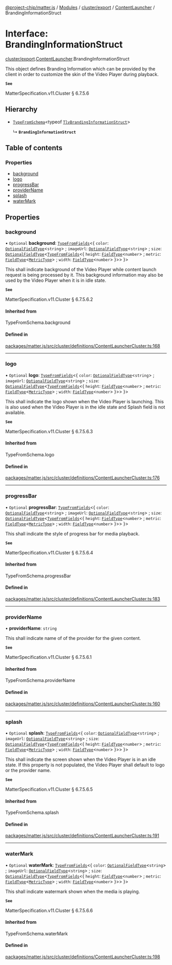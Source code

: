 [@project-chip/matter.js](../README.md) / [Modules](../modules.md) / [cluster/export](../modules/cluster_export.md) / [ContentLauncher](../modules/cluster_export.ContentLauncher.md) / BrandingInformationStruct

# Interface: BrandingInformationStruct

[cluster/export](../modules/cluster_export.md).[ContentLauncher](../modules/cluster_export.ContentLauncher.md).BrandingInformationStruct

This object defines Branding Information which can be provided by the client in order to customize the skin of
the Video Player during playback.

**`See`**

MatterSpecification.v11.Cluster § 6.7.5.6

## Hierarchy

- [`TypeFromSchema`](../modules/tlv_export.md#typefromschema)\<typeof [`TlvBrandingInformationStruct`](../modules/cluster_export.ContentLauncher.md#tlvbrandinginformationstruct)\>

  ↳ **`BrandingInformationStruct`**

## Table of contents

### Properties

- [background](cluster_export.ContentLauncher.BrandingInformationStruct.md#background)
- [logo](cluster_export.ContentLauncher.BrandingInformationStruct.md#logo)
- [progressBar](cluster_export.ContentLauncher.BrandingInformationStruct.md#progressbar)
- [providerName](cluster_export.ContentLauncher.BrandingInformationStruct.md#providername)
- [splash](cluster_export.ContentLauncher.BrandingInformationStruct.md#splash)
- [waterMark](cluster_export.ContentLauncher.BrandingInformationStruct.md#watermark)

## Properties

### background

• `Optional` **background**: [`TypeFromFields`](../modules/tlv_export.md#typefromfields)\<\{ `color`: [`OptionalFieldType`](tlv_export.OptionalFieldType.md)\<`string`\> ; `imageUrl`: [`OptionalFieldType`](tlv_export.OptionalFieldType.md)\<`string`\> ; `size`: [`OptionalFieldType`](tlv_export.OptionalFieldType.md)\<[`TypeFromFields`](../modules/tlv_export.md#typefromfields)\<\{ `height`: [`FieldType`](tlv_export.FieldType.md)\<`number`\> ; `metric`: [`FieldType`](tlv_export.FieldType.md)\<[`MetricType`](../enums/cluster_export.ContentLauncher.MetricType.md)\> ; `width`: [`FieldType`](tlv_export.FieldType.md)\<`number`\>  }\>\>  }\>

This shall indicate background of the Video Player while content launch request is being processed by it.
This background information may also be used by the Video Player when it is in idle state.

**`See`**

MatterSpecification.v11.Cluster § 6.7.5.6.2

#### Inherited from

TypeFromSchema.background

#### Defined in

[packages/matter.js/src/cluster/definitions/ContentLauncherCluster.ts:168](https://github.com/project-chip/matter.js/blob/558e12c94a201592c28c7bc0743705360b3e5ca6/packages/matter.js/src/cluster/definitions/ContentLauncherCluster.ts#L168)

___

### logo

• `Optional` **logo**: [`TypeFromFields`](../modules/tlv_export.md#typefromfields)\<\{ `color`: [`OptionalFieldType`](tlv_export.OptionalFieldType.md)\<`string`\> ; `imageUrl`: [`OptionalFieldType`](tlv_export.OptionalFieldType.md)\<`string`\> ; `size`: [`OptionalFieldType`](tlv_export.OptionalFieldType.md)\<[`TypeFromFields`](../modules/tlv_export.md#typefromfields)\<\{ `height`: [`FieldType`](tlv_export.FieldType.md)\<`number`\> ; `metric`: [`FieldType`](tlv_export.FieldType.md)\<[`MetricType`](../enums/cluster_export.ContentLauncher.MetricType.md)\> ; `width`: [`FieldType`](tlv_export.FieldType.md)\<`number`\>  }\>\>  }\>

This shall indicate the logo shown when the Video Player is launching. This is also used when the Video
Player is in the idle state and Splash field is not available.

**`See`**

MatterSpecification.v11.Cluster § 6.7.5.6.3

#### Inherited from

TypeFromSchema.logo

#### Defined in

[packages/matter.js/src/cluster/definitions/ContentLauncherCluster.ts:176](https://github.com/project-chip/matter.js/blob/558e12c94a201592c28c7bc0743705360b3e5ca6/packages/matter.js/src/cluster/definitions/ContentLauncherCluster.ts#L176)

___

### progressBar

• `Optional` **progressBar**: [`TypeFromFields`](../modules/tlv_export.md#typefromfields)\<\{ `color`: [`OptionalFieldType`](tlv_export.OptionalFieldType.md)\<`string`\> ; `imageUrl`: [`OptionalFieldType`](tlv_export.OptionalFieldType.md)\<`string`\> ; `size`: [`OptionalFieldType`](tlv_export.OptionalFieldType.md)\<[`TypeFromFields`](../modules/tlv_export.md#typefromfields)\<\{ `height`: [`FieldType`](tlv_export.FieldType.md)\<`number`\> ; `metric`: [`FieldType`](tlv_export.FieldType.md)\<[`MetricType`](../enums/cluster_export.ContentLauncher.MetricType.md)\> ; `width`: [`FieldType`](tlv_export.FieldType.md)\<`number`\>  }\>\>  }\>

This shall indicate the style of progress bar for media playback.

**`See`**

MatterSpecification.v11.Cluster § 6.7.5.6.4

#### Inherited from

TypeFromSchema.progressBar

#### Defined in

[packages/matter.js/src/cluster/definitions/ContentLauncherCluster.ts:183](https://github.com/project-chip/matter.js/blob/558e12c94a201592c28c7bc0743705360b3e5ca6/packages/matter.js/src/cluster/definitions/ContentLauncherCluster.ts#L183)

___

### providerName

• **providerName**: `string`

This shall indicate name of of the provider for the given content.

**`See`**

MatterSpecification.v11.Cluster § 6.7.5.6.1

#### Inherited from

TypeFromSchema.providerName

#### Defined in

[packages/matter.js/src/cluster/definitions/ContentLauncherCluster.ts:160](https://github.com/project-chip/matter.js/blob/558e12c94a201592c28c7bc0743705360b3e5ca6/packages/matter.js/src/cluster/definitions/ContentLauncherCluster.ts#L160)

___

### splash

• `Optional` **splash**: [`TypeFromFields`](../modules/tlv_export.md#typefromfields)\<\{ `color`: [`OptionalFieldType`](tlv_export.OptionalFieldType.md)\<`string`\> ; `imageUrl`: [`OptionalFieldType`](tlv_export.OptionalFieldType.md)\<`string`\> ; `size`: [`OptionalFieldType`](tlv_export.OptionalFieldType.md)\<[`TypeFromFields`](../modules/tlv_export.md#typefromfields)\<\{ `height`: [`FieldType`](tlv_export.FieldType.md)\<`number`\> ; `metric`: [`FieldType`](tlv_export.FieldType.md)\<[`MetricType`](../enums/cluster_export.ContentLauncher.MetricType.md)\> ; `width`: [`FieldType`](tlv_export.FieldType.md)\<`number`\>  }\>\>  }\>

This shall indicate the screen shown when the Video Player is in an idle state. If this property is not
populated, the Video Player shall default to logo or the provider name.

**`See`**

MatterSpecification.v11.Cluster § 6.7.5.6.5

#### Inherited from

TypeFromSchema.splash

#### Defined in

[packages/matter.js/src/cluster/definitions/ContentLauncherCluster.ts:191](https://github.com/project-chip/matter.js/blob/558e12c94a201592c28c7bc0743705360b3e5ca6/packages/matter.js/src/cluster/definitions/ContentLauncherCluster.ts#L191)

___

### waterMark

• `Optional` **waterMark**: [`TypeFromFields`](../modules/tlv_export.md#typefromfields)\<\{ `color`: [`OptionalFieldType`](tlv_export.OptionalFieldType.md)\<`string`\> ; `imageUrl`: [`OptionalFieldType`](tlv_export.OptionalFieldType.md)\<`string`\> ; `size`: [`OptionalFieldType`](tlv_export.OptionalFieldType.md)\<[`TypeFromFields`](../modules/tlv_export.md#typefromfields)\<\{ `height`: [`FieldType`](tlv_export.FieldType.md)\<`number`\> ; `metric`: [`FieldType`](tlv_export.FieldType.md)\<[`MetricType`](../enums/cluster_export.ContentLauncher.MetricType.md)\> ; `width`: [`FieldType`](tlv_export.FieldType.md)\<`number`\>  }\>\>  }\>

This shall indicate watermark shown when the media is playing.

**`See`**

MatterSpecification.v11.Cluster § 6.7.5.6.6

#### Inherited from

TypeFromSchema.waterMark

#### Defined in

[packages/matter.js/src/cluster/definitions/ContentLauncherCluster.ts:198](https://github.com/project-chip/matter.js/blob/558e12c94a201592c28c7bc0743705360b3e5ca6/packages/matter.js/src/cluster/definitions/ContentLauncherCluster.ts#L198)
